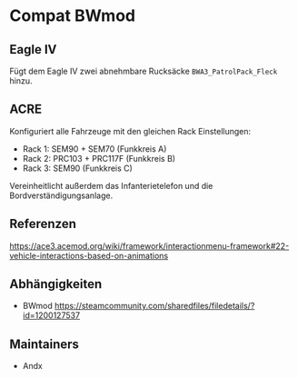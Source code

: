 # Compat BWmod

## Eagle IV

Fügt dem Eagle IV zwei abnehmbare Rucksäcke `BWA3_PatrolPack_Fleck` hinzu.

## ACRE

Konfiguriert alle Fahrzeuge mit den gleichen Rack Einstellungen:

- Rack 1: SEM90 + SEM70 (Funkkreis A)
- Rack 2: PRC103 + PRC117F (Funkkreis B)
- Rack 3: SEM90 (Funkkreis C)

Vereinheitlicht außerdem das Infanterietelefon und die Bordverständigungsanlage.

## Referenzen

<https://ace3.acemod.org/wiki/framework/interactionmenu-framework#22-vehicle-interactions-based-on-animations>

## Abhängigkeiten

- BWmod <https://steamcommunity.com/sharedfiles/filedetails/?id=1200127537>

## Maintainers

- Andx
